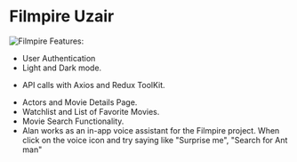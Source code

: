 # Filmpire Uzair
![Filmpire](https://github.com/uzairathersaeed/filmpire/assets/111059514/db493bb4-cd52-4d7e-bd3f-5edfe6878708)
Features:

* User Authentication
* Light and Dark mode.
+ API calls with Axios and Redux ToolKit.
* Actors and Movie Details Page.
* Watchlist and List of Favorite Movies.
* Movie Search Functionality.
* Alan works as an in-app voice assistant for the Filmpire project.
When  click on the voice icon and try saying like "Surprise me", "Search for Ant man"  
